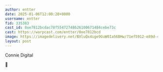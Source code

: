 ```yaml
---
author: entter
date: 2025-01-06T12:00:20+0000
username: entter
fid: 335383
cast_id: 0xe7812bcdac78f55472748626100671484cebe73c
cast: https://warpcast.com/entter/0xe7812bcd
image: https://imagedelivery.net/BXluQx4ige9GuW0Ia56BHw/71ef5912-e89d-4bb5-0b8f-56541e51e100/original
layout: post
---
```

Connie Digital  
  
👀  

<img src='https://imagedelivery.net/BXluQx4ige9GuW0Ia56BHw/71ef5912-e89d-4bb5-0b8f-56541e51e100/original' alt='' referrerpolicy='no-referrer'/>
